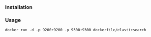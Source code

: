 ### Installation


### Usage

    docker run -d -p 9200:9200 -p 9300:9300 dockerfile/elasticsearch


